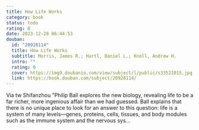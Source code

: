 ```yaml
---
title: How Life Works
category: book
status: todo
rating: 0
date: 2023-12-28 06:44:53
douban:
  id: "20928114"
  title: How Life Works
  subtitle: Morris, James R.; Hartl, Daniel L.; Knoll, Andrew H.
  intro: ""
  rating: 0
  cover: https://img9.doubanio.com/view/subject/l/public/s33521015.jpg
  link: https://book.douban.com/subject/20928114/
---
```


Via tw Shifanzhou "Philip Ball explores the new biology, revealing life to be a far richer, more ingenious affair than we had guessed. Ball explains that there is no unique place to look for an answer to this question: life is a system of many levels—genes, proteins, cells, tissues, and body modules such as the immune system and the nervous sys…
